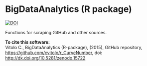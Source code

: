 BigDataAnalytics (R package)
============================

[![DOI](https://zenodo.org/badge/doi/10.5281/zenodo.15722.svg)](http://dx.doi.org/10.5281/zenodo.15722)

Functions for scraping GitHub and other sources.

**To cite this software:**  
Vitolo C., BigDataAnalytics (R-package), (2015), GitHub repository, https://github.com/cvitolo/r_CurveNumber, doi: http://dx.doi.org/10.5281/zenodo.15722

